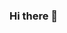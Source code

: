 ### Hi there 👋

<!--
**oen23/oen23** is a ✨ _special_ ✨ repository because its `README.md` (this file) appears on your GitHub profile.

Here are some ideas to get you started:

- 🔭 I’m currently working on python
- 🌱 I’m currently learning on Russian and litl bit on Engl
- 😄 Pronouns: oen23
-->
